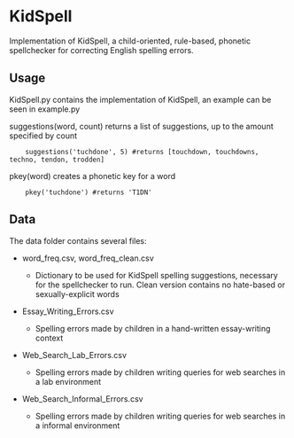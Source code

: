 # KidSpell

Implementation of KidSpell, a child-oriented, rule-based, phonetic spellchecker for correcting English spelling errors.

## Usage

KidSpell.py contains the implementation of KidSpell, an example can be seen in example.py

suggestions(word, count) returns a list of suggestions, up to the amount specified by count
```
    suggestions('tuchdone', 5) #returns [touchdown, touchdowns, techno, tendon, trodden]
```

pkey(word) creates a phonetic key for a word
```
    pkey('tuchdone') #returns 'T1DN'
```

## Data

The data folder contains several files:

* word_freq.csv, word_freq_clean.csv
    * Dictionary to be used for KidSpell spelling suggestions, necessary for the spellchecker to run. Clean version contains no hate-based or sexually-explicit words

* Essay_Writing_Errors.csv
    * Spelling errors made by children in a hand-written essay-writing context

* Web_Search_Lab_Errors.csv
    * Spelling errors made by children writing queries for web searches in a lab environment

* Web_Search_Informal_Errors.csv
    * Spelling errors made by children writing queries for web searches in a informal environment
